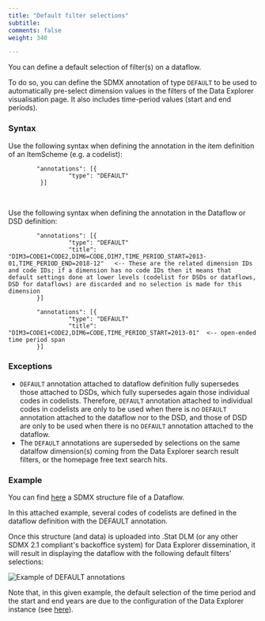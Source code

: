 ```yaml
---
title: "Default filter selections"
subtitle: 
comments: false
weight: 340

---
```


You can define a default selection of filter(s) on a dataflow.  

To do so, you can define the SDMX annotation of type `DEFAULT` to be used to automatically pre-select dimension values in the filters of the Data Explorer visualisation page. It also includes time-period values (start and end periods).

### Syntax

Use the following syntax when defining the annotation in the item definition of an ItemScheme (e.g. a codelist):
```
        "annotations": [{
                 "type": "DEFAULT"
         }]
```
<br>

Use the following syntax when defining the annotation in the Dataflow or DSD definition:  
```
        "annotations": [{
                 "type": "DEFAULT"
                 "title": "DIM3=CODE1+CODE2,DIM6=CODE,DIM7,TIME_PERIOD_START=2013-01,TIME_PERIOD_END=2018-12"   <-- These are the related dimension IDs and code IDs; if a dimension has no code IDs then it means that default settings done at lower levels (codelist for DSDs or dataflows, DSD for dataflows) are discarded and no selection is made for this dimension
        }]

        "annotations": [{
                 "type": "DEFAULT"
                 "title": "DIM3=CODE1+CODE2,DIM6=CODE,TIME_PERIOD_START=2013-01"  <-- open-ended time period span
        }]
```

### Exceptions
* `DEFAULT` annotation attached to dataflow definition fully supersedes those attached to DSDs, which fully supersedes again those individual codes in codelists. Therefore, `DEFAULT` annotation attached to individual codes in codelists are only to be used when there is no `DEFAULT` annotation attached to the dataflow nor to the DSD, and those of DSD are only to be used when there is no `DEFAULT` annotation attached to the dataflow.
* The `DEFAULT` annotations are superseded by selections on the same datalfow dimension(s) coming from the Data Explorer search result filters, or the homepage free text search hits.

### Example
You can find [here](hhttps://gitlab.com/sis-cc/dotstatsuite-documentation/blob/master/content/OECD-AIR_EMISSIONS_DF-2.0.xml) a SDMX structure file of a Dataflow.

In this attached example, several codes of codelists are defined in the dataflow definition with the DEFAULT annotation.

Once this structure (and data) is uploaded into .Stat DLM (or any other SDMX 2.1 compliant's backoffice system) for Data Explorer dissemination, it will result in displaying the dataflow with the following default filters' selections:  <br>

![Example of DEFAULT annotations](/using-dlm/files/DEFAULT.png)

Note that, in this given example, the default selection of the time period and the start and end years are due to the configuration of the Data Explorer instance (see [here](https://sis-cc.gitlab.io/dotstatsuite-documentation/configurations/de-configuration/#default-time-period)).
